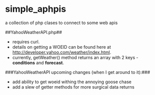 simple_aphpis
=============

a collection of php clases to connect to some web apis

##YahooWeatherAPI.php##

 - requires curl.
 - details on getting a WOEID can be found here at http://developer.yahoo.com/weather/index.html.
 - currently, getWeather() method returns an array with 2 keys - **conditions** and **forecast**.

###YahooWeatherAPI upcoming changes (when I get around to it):###

 - add ability to get woeid withing the annoying goose chase
 - add a slew of getter methods for more surgical data returns